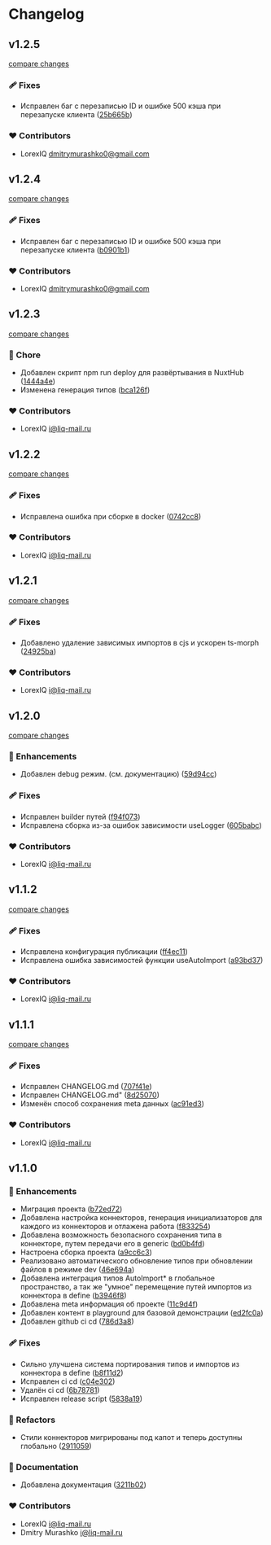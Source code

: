 # Changelog


## v1.2.5

[compare changes](https://github.com/LorexIQ/nuxt-auto-import/compare/v1.2.4...v1.2.5)

### 🩹 Fixes

- Исправлен баг с перезаписью ID и ошибке 500 кэша при перезапуске клиента ([25b665b](https://github.com/LorexIQ/nuxt-auto-import/commit/25b665b))

### ❤️ Contributors

- LorexIQ <dmitrymurashko0@gmail.com>

## v1.2.4

[compare changes](https://github.com/LorexIQ/nuxt-auto-import/compare/v1.2.3...v1.2.4)

### 🩹 Fixes

- Исправлен баг с перезаписью ID и ошибке 500 кэша при перезапуске клиента ([b0901b1](https://github.com/LorexIQ/nuxt-auto-import/commit/b0901b1))

### ❤️ Contributors

- LorexIQ <dmitrymurashko0@gmail.com>

## v1.2.3

[compare changes](https://github.com/LorexIQ/nuxt-auto-import/compare/v1.2.2...v1.2.3)

### 🏡 Chore

- Добавлен скрипт npm run deploy для развёртывания в NuxtHub ([1444a4e](https://github.com/LorexIQ/nuxt-auto-import/commit/1444a4e))
- Изменена генерация типов ([bca126f](https://github.com/LorexIQ/nuxt-auto-import/commit/bca126f))

### ❤️ Contributors

- LorexIQ <i@liq-mail.ru>

## v1.2.2

[compare changes](https://github.com/LorexIQ/nuxt-auto-import/compare/v1.2.1...v1.2.2)

### 🩹 Fixes

- Исправлена ошибка при сборке в docker ([0742cc8](https://github.com/LorexIQ/nuxt-auto-import/commit/0742cc8))

### ❤️ Contributors

- LorexIQ <i@liq-mail.ru>

## v1.2.1

[compare changes](https://github.com/LorexIQ/nuxt-auto-import/compare/v1.2.0...v1.2.1)

### 🩹 Fixes

- Добавлено удаление зависимых импортов в cjs и ускорен ts-morph ([24925ba](https://github.com/LorexIQ/nuxt-auto-import/commit/24925ba))

### ❤️ Contributors

- LorexIQ <i@liq-mail.ru>

## v1.2.0

[compare changes](https://github.com/LorexIQ/nuxt-auto-import/compare/v1.1.2...v1.2.0)

### 🚀 Enhancements

- Добавлен debug режим. (см. документацию) ([59d94cc](https://github.com/LorexIQ/nuxt-auto-import/commit/59d94cc))

### 🩹 Fixes

- Исправлен builder путей ([f94f073](https://github.com/LorexIQ/nuxt-auto-import/commit/f94f073))
- Исправлена сборка из-за ошибок зависимости useLogger ([605babc](https://github.com/LorexIQ/nuxt-auto-import/commit/605babc))

### ❤️ Contributors

- LorexIQ <i@liq-mail.ru>

## v1.1.2

[compare changes](https://github.com/LorexIQ/nuxt-auto-import/compare/v1.1.1...v1.1.2)

### 🩹 Fixes

- Исправлена конфигурация публикации ([ff4ec11](https://github.com/LorexIQ/nuxt-auto-import/commit/ff4ec11))
- Исправлена ошибка зависимостей функции useAutoImport ([a93bd37](https://github.com/LorexIQ/nuxt-auto-import/commit/a93bd37))

### ❤️ Contributors

- LorexIQ <i@liq-mail.ru>

## v1.1.1

[compare changes](https://github.com/LorexIQ/nuxt-auto-import/compare/v1.1.0...v1.1.1)

### 🩹 Fixes

- Исправлен CHANGELOG.md ([707f41e](https://github.com/LorexIQ/nuxt-auto-import/commit/707f41e))
- Исправлен CHANGELOG.md" ([8d25070](https://github.com/LorexIQ/nuxt-auto-import/commit/8d25070))
- Изменён способ сохранения meta данных ([ac91ed3](https://github.com/LorexIQ/nuxt-auto-import/commit/ac91ed3))

### ❤️ Contributors

- LorexIQ <i@liq-mail.ru>

## v1.1.0


### 🚀 Enhancements

- Миграция проекта ([b72ed72](https://github.com/LorexIQ/nuxt-auto-import/commit/b72ed72))
- Добавлена настройка коннекторов, генерация инициализаторов для каждого из коннекторов и отлажена работа ([f833254](https://github.com/LorexIQ/nuxt-auto-import/commit/f833254))
- Добавлена возможность безопасного сохранения типа в коннекторе, путем передачи его в generic ([bd0b4fd](https://github.com/LorexIQ/nuxt-auto-import/commit/bd0b4fd))
- Настроена сборка проекта ([a9cc6c3](https://github.com/LorexIQ/nuxt-auto-import/commit/a9cc6c3))
- Реализовано автоматического обновление типов при обновлении файлов в режиме dev ([46e694a](https://github.com/LorexIQ/nuxt-auto-import/commit/46e694a))
- Добавлена интеграция типов AutoImport* в глобальное пространство, а так же "умное" перемещение путей импортов из коннектора в define ([b3946f8](https://github.com/LorexIQ/nuxt-auto-import/commit/b3946f8))
- Добавлена meta информация об проекте ([11c9d4f](https://github.com/LorexIQ/nuxt-auto-import/commit/11c9d4f))
- Добавлен контент в playground для базовой демонстрации ([ed2fc0a](https://github.com/LorexIQ/nuxt-auto-import/commit/ed2fc0a))
- Добавлен github ci cd ([786d3a8](https://github.com/LorexIQ/nuxt-auto-import/commit/786d3a8))

### 🩹 Fixes

- Сильно улучшена система портирования типов и импортов из коннектора в define ([b8f11d2](https://github.com/LorexIQ/nuxt-auto-import/commit/b8f11d2))
- Исправлен ci cd ([c04e302](https://github.com/LorexIQ/nuxt-auto-import/commit/c04e302))
- Удалён ci cd ([6b78781](https://github.com/LorexIQ/nuxt-auto-import/commit/6b78781))
- Исправлен release script ([5838a19](https://github.com/LorexIQ/nuxt-auto-import/commit/5838a19))

### 💅 Refactors

- Стили коннекторов мигрированы под капот и теперь доступны глобально ([2911059](https://github.com/LorexIQ/nuxt-auto-import/commit/2911059))

### 📖 Documentation

- Добавлена документация ([3211b02](https://github.com/LorexIQ/nuxt-auto-import/commit/3211b02))

### ❤️ Contributors

- LorexIQ <i@liq-mail.ru>
- Dmitry Murashko <i@liq-mail.ru>

